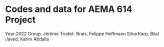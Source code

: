 # Codes and data for AEMA 614 Project
Year:2022
Group: Jérôme Trudel- Brais, Felippe Hoffmann Silva Karp, Bilal Javed, Karim Abdalla
